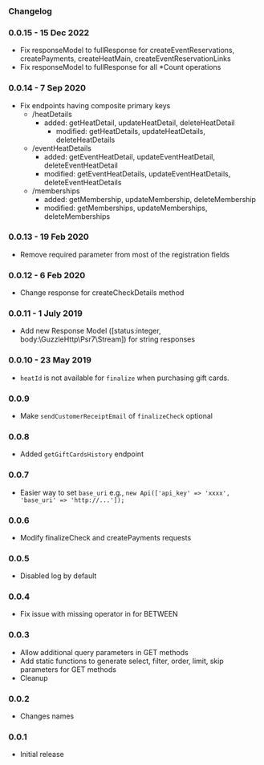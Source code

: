 ### Changelog

### 0.0.15 - 15 Dec 2022
- Fix responseModel to fullResponse for createEventReservations, createPayments, createHeatMain, createEventReservationLinks
- Fix responseModel to fullResponse for all *Count operations

### 0.0.14 - 7 Sep 2020
- Fix endpoints having composite primary keys 
    - /heatDetails 
        - added: getHeatDetail, updateHeatDetail, deleteHeatDetail
          - modified: getHeatDetails, updateHeatDetails, deleteHeatDetails  
    - /eventHeatDetails 
        - added: getEventHeatDetail, updateEventHeatDetail, deleteEventHeatDetail
        - modified: getEventHeatDetails, updateEventHeatDetails, deleteEventHeatDetails  
    - /memberships 
        - added: getMembership, updateMembership, deleteMembership
        - modified: getMemberships, updateMemberships, deleteMemberships       


### 0.0.13 - 19 Feb 2020
- Remove required parameter from most of the registration fields

### 0.0.12 - 6 Feb 2020
- Change response for createCheckDetails method

### 0.0.11 - 1 July 2019
- Add new Response Model ([status:integer, body:\GuzzleHttp\Psr7\Stream]) for string responses

### 0.0.10 - 23 May 2019
- `heatId` is not available for `finalize` when purchasing gift cards.

### 0.0.9
- Make `sendCustomerReceiptEmail` of `finalizeCheck` optional

### 0.0.8
- Added `getGiftCardsHistory` endpoint  

### 0.0.7
- Easier way to set `base_uri` e.g., `new Api(['api_key' => 'xxxx', 'base_uri' => 'http://...']);`  

### 0.0.6
- Modify finalizeCheck and createPayments requests

### 0.0.5
- Disabled log by default

### 0.0.4
- Fix issue with missing operator in for BETWEEN  

### 0.0.3
- Allow additional query parameters in GET methods
- Add static functions to generate select, filter, order, limit, skip parameters for GET methods
- Cleanup

### 0.0.2
- Changes names

### 0.0.1
- Initial release 


